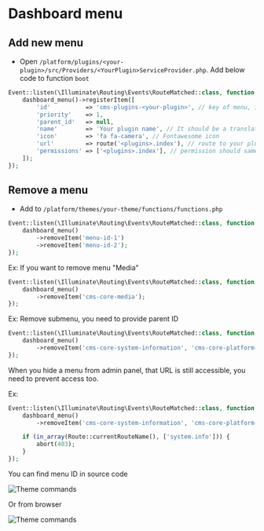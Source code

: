 # Dashboard menu

## Add new menu

- Open `/platform/plugins/<your-plugin>/src/Providers/<YourPlugin>ServiceProvider.php`. Add below code to function `boot`

```php
Event::listen(\Illuminate\Routing\Events\RouteMatched::class, function () {
    dashboard_menu()->registerItem([
        'id'          => 'cms-plugins-<your-plugin>', // key of menu, it's must unique
        'priority'    => 1,
        'parent_id'   => null,
        'name'        => 'Your plugin name', // It should be a translation key. Ex: plugins/test::test.name
        'icon'        => 'fa fa-camera', // Fontawesome icon
        'url'         => route('<plugins>.index'), // route to your plugin list.
        'permissions' => ['<plugins>.index'], // permission should same with route name, you can see that flag in Plugin.php
    ]);
});
```

## Remove a menu

- Add to `/platform/themes/your-theme/functions/functions.php`

```php
Event::listen(\Illuminate\Routing\Events\RouteMatched::class, function () {
    dashboard_menu()
        ->removeItem('menu-id-1')
        ->removeItem('menu-id-2');
});
```

Ex: If you want to remove menu "Media"

```php
Event::listen(\Illuminate\Routing\Events\RouteMatched::class, function () {
    dashboard_menu()
        ->removeItem('cms-core-media');
});
```

Ex: Remove submenu, you need to provide parent ID

```php
Event::listen(\Illuminate\Routing\Events\RouteMatched::class, function () {
    dashboard_menu()
        ->removeItem('cms-core-system-information', 'cms-core-platform-administration');
});
```

When you hide a menu from admin panel, that URL is still accessible, you need to prevent access too.

Ex:

```php
Event::listen(\Illuminate\Routing\Events\RouteMatched::class, function () {
    dashboard_menu()
        ->removeItem('cms-core-system-information', 'cms-core-platform-administration');

    if (in_array(Route::currentRouteName(), ['system.info'])) {
        abort(403);
    }
});
```

You can find menu ID in source code

![Theme commands](./images/find-dashboard-menu-id.png)

Or from browser

![Theme commands](./images/find-dashboard-menu-id-1.png)
